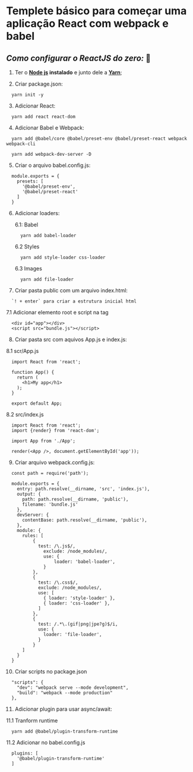 # Templete básico para começar uma aplicação React com webpack e babel 

## *Como configurar o ReactJS do zero:* 🚀
1. Ter o **[Node js](https://nodejs.org/en/) instalado** e junto dele a **[Yarn](https://yarnpkg.com/)**;

2. Criar package.json:

```
  yarn init -y
```

3. Adicionar React:

```
  yarn add react react-dom
```

4. Adicionar Babel e Webpack:

```
  yarn add @babel/core @babel/preset-env @babel/preset-react webpack webpack-cli
```

```
  yarn add webpack-dev-server -D
```

5. Criar o arquivo babel.config.js:

```
  module.exports = {
    presets: [
      '@babel/preset-env',
      '@babel/preset-react'
    ]
  }
```

6. Adicionar loaders:

    6.1: Babel

    ```
      yarn add babel-loader
    ```

    6.2 Styles

    ```
      yarn add style-loader css-loader
    ```

    6.3 Images
 
    ```
      yarn add file-loader
    ```

7. Criar pasta public com um arquivo index.html:

```
  `! + enter` para criar a estrutura inicial html
```

  7.1 Adicionar elemento root e script na tag <body>

  ```
    <div id="app"></div>
    <script src="bundle.js"></script>
  ```

8. Criar pasta src com aquivos App.js e index.js:

  8.1 scr/App.js

  ```
    import React from 'react';
 
    function App() {
      return (
        <h1>My app</h1>
      );
    }

    export default App;
  ```

  8.2 src/index.js

  ```
    import React from 'react';
    import {render} from 'react-dom';

    import App from './App';

    render(<App />, document.getElementById('app'));
  ```

9. Criar arquivo webpack.config.js:

```
  const path = require('path');

  module.exports = {
    entry: path.resolve(__dirname, 'src', 'index.js'),
    output: {
      path: path.resolve(__dirname, 'public'),
      filename: 'bundle.js'
    },
    devServer: {
      contentBase: path.resolve(__dirname, 'public'),
    },
    module: {
      rules: [
          {
            test: /\.js$/,
              exclude: /node_modules/,
              use: {
                  loader: 'babel-loader',
              }
          },
          {
            test: /\.css$/,
            exclude: /node_modules/,
            use: [
              { loader: 'style-loader' },
              { loader: 'css-loader' },
            ]
          },
          {
            test: /.*\.(gif|png|jpe?g)$/i,
            use: {
              loader: 'file-loader',
            }
          }
      ]
    }
  }
```
 
10. Criar scripts no package.json

```
  "scripts": {
    "dev": "webpack serve --mode development",
    "build": "webpack --mode production"
  },
```

11. Adicionar plugin para usar async/await:

  11.1 Tranform runtime

  ```
    yarn add @babel/plugin-transform-runtime
  ```

  11.2 Adicionar no babel.config.js

  ```
    plugins: [
      '@babel/plugin-transform-runtime'
    ]
  ```
